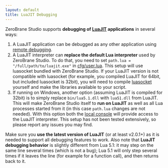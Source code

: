 ```yaml
---
layout: default
title: LuaJIT Debugging
---
```


ZeroBrane Studio supports **debugging of [LuaJIT](http://luajit.org/) applications** in several ways:

1. A LuaJIT application can be debugged as any other application using [remote debugging](doc-remote-debugging.html).
2. A LuaJIT interpreter can **replace the default Lua interpreter** used by ZeroBrane Studio.
To do that, you need to set `path.lua = "/full/path/to/luajit.exe"` in [cfg/user.lua](doc-configuration.html).
This setup will use luasocket bundled with ZeroBrane Studio.
If your LuaJIT version is not compatible with luasocket (for example, you compiled LuaJIT for 64bit, but included luasocket is 32bit), you will need to compile [luasocket](https://github.com/diegonehab/luasocket) yourself and make the libraries available to your script.
3. If running on Windows, another option (assuming LuaJIT is compiled for 32bit) is to simply replace `bin/lua5.1.dll` with `lua51.dll` from LuaJIT.
This will make ZeroBrane Studio itself to **run on LuaJIT** as well as all Lua processes started from it (in this case `path.lua` changes are not needed).
With this option both the [local console](doc-getting-started.html#console_window) will provide access to the LuaJIT interpreter.
This setup has not been tested extensively, so please report any issues you may find.

Make sure you **use the latest version of LuaJIT** (or at least v2.0.1+) as it is needed to support all debugging features to work.
Also note that **LuaJIT debugging behavior** is slightly different from Lua 5.1: it may step on the same line several times (which is not a bug);
Lua 5.1 will only step several times if it leaves the line (for example for a function call), and then returns back to it.
